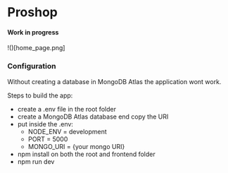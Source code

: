 # Proshop

#### Work in progress

!()[home_page.png]

### Configuration

Without creating a database in MongoDB Atlas the application wont work.

Steps to build the app:

- create a .env file in the root folder
- create a MongoDB Atlas database end copy the URI
- put inside the .env:
  - NODE_ENV = development
  - PORT = 5000
  - MONGO_URI = {your mongo URI}
- npm install on both the root and frontend folder
- npm run dev
